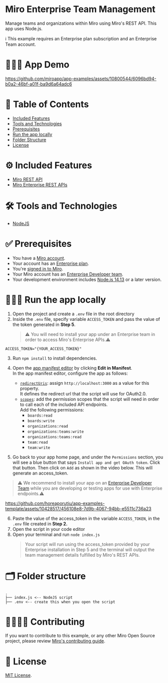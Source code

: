 # Miro Enterprise Team Management

Manage teams and organizations within Miro using Miro's REST API. This app uses Node.js.

ℹ️ This example requires an Enterprise plan subscription and an Enterprise Team account.

# 👨🏻‍💻 App Demo

https://github.com/miroapp/app-examples/assets/10800544/6096bd94-b0a2-46bf-a01f-ba9d6a64adc6

# 📒 Table of Contents

- [Included Features](#features)
- [Tools and Technologies](#tools)
- [Prerequisites](#prerequisites)
- [Run the app locally](#run)
- [Folder Structure](#folder)
- [License](#license)

# ⚙️ Included Features <a name="features"></a>

- [Miro REST API](https://developers.miro.com/reference/api-reference)
- [Miro Enterprise REST APIs](https://developers.miro.com/reference/enterprise-create-team)

# 🛠️ Tools and Technologies <a name="tools"></a>

- [NodeJS](https://nodejs.org/)

# ✅ Prerequisites <a name="prerequisites"></a>

- You have a [Miro account](https://miro.com/signup/).
- Your account has an [Enterprise plan](https://help.miro.com/hc/en-us/articles/360017730433-Enterprise-Plan).
- You're [signed in to Miro](https://miro.com/login/).
- Your Miro account has an [Enterprise Developer team](https://help.miro.com/hc/en-us/articles/4766759572114-Enterprise-Developer-teams).
- Your development environment includes [Node.js 14.13](https://nodejs.org/en/download) or a later version.

# 🏃🏽‍♂️ Run the app locally <a name="run"></a>

1. Open the project and create a `.env` file in the root directory
2. Inside the `.env` file, specify variable `ACCESS_TOKEN` and pass the value of the token generated in **Step 5**.
   > ⚠️ You will need to install your app under an Enterprise team in order to access Miro's Enterprise APIs.⚠️

```
ACCESS_TOKEN="{YOUR_ACCESS_TOKEN}"
```

3. Run `npm install` to install dependencies.
4. Open the [app manifest editor](https://developers.miro.com/docs/manually-create-an-app#step-2-configure-your-app-in-miro) by clicking **Edit in Manifest**. \
   In the app manifest editor, configure the app as follows:

   - [`redirectUris`](https://developers.miro.com/docs/app-manifest#redirectUris): assign `http://localhost:3000` as a value for this property. \
     It defines the redirect url that the script will use for OAuth2.0.
   - [`scopes`](https://developers.miro.com/docs/app-manifest#scopes): add the permission scopes that the script will need in order to call each of the included API endpoints. \
     Add the following permissions:
     - `boards:read`
     - `boards:write`
     - `organizations:read`
     - `organizations:teams:write`
     - `organizations:teams:read`
     - `team:read`
     - `team:write`

5. Go back to your app home page, and under the `Permissions` section, you will see a blue button that says `Install app and get OAuth token`. Click that button. Then click on `Add` as shown in the video below. This will generate an access_token.

> ⚠️ We recommend to install your app on an [Enterprise Developer Team](https://help.miro.com/hc/en-us/articles/4766759572114-Enterprise-Developer-teams) while you are developing or testing apps for use with Enterprise endpoints.⚠️

https://github.com/horeaporutiu/app-examples-template/assets/10428517/456108e8-7d9b-4067-94bb-e5511c736a23

6. Paste the value of the access_token in the variable `ACCESS_TOKEN`, in the `.env` file created in **Step 2.**
7. Open the script in your code editor
8. Open your terminal and run `node index.js`
   > Your script will run using the access_token provided by your Enterprise installation in Step 5 and the terminal will output the team management details fulfilled by Miro's REST APIs.

# 🗂️ Folder structure <a name="folder"></a>

```
.
├── index.js <-- NodeJS script
├── .env <-- create this when you open the script
```

# 🫱🏻‍🫲🏽 Contributing <a name="contributing"></a>

If you want to contribute to this example, or any other Miro Open Source project, please review [Miro's contributing guide](https://github.com/miroapp/app-examples/blob/main/CONTRIBUTING.md).

# 🪪 License <a name="license"></a>

[MIT License](https://github.com/miroapp/app-examples/blob/main/LICENSE).
